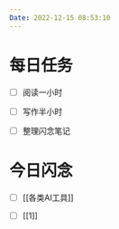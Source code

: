 ```yaml
---
Date: 2022-12-15 08:53:10
---
```


# 每日任务
- [ ] 阅读一小时
- [ ] 写作半小时
- [ ] 整理闪念笔记


# 今日闪念
- [ ] [[各类AI工具]]
- [ ] [[1]]




